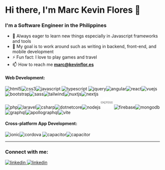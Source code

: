 # Hi there, I'm Marc Kevin Flores 👋

<h3 align="left">I'm a Software Engineer in the Philippines</h3>

- 🌱 Always eager to learn new things especially in Javascript frameworks and tools
- 🥅 My goal is to work around such as writing in backend, front-end, and mobile development
- ⚡ Fun fact: I love to play games and travel
- 📫 How to reach me **marc@kevinflor.es**

<!-- <hr/>
<h3 align="left">Current Work:</h3>
<span><b>Position:</b>  Front-end developer</span>
<h4>Tech Stacks I worked on:</h4>
<p>
 <a href="https://angular.io" target="_blank" rel="noreferrer"> <img src="https://angular.io/assets/images/logos/angular/angular.svg" alt="angular" width="40" height="40"/> </a>
 <a href="https://reactjs.org/" target="_blank" rel="noreferrer"> <img src="https://cdn.jsdelivr.net/gh/devicons/devicon/icons/react/react-original.svg" alt="react" width="40" height="40"/> </a>
 <a href="https://vuejs.org/" target="_blank" rel="noreferrer"> <img src="https://cdn.jsdelivr.net/gh/devicons/devicon/icons/vuejs/vuejs-original.svg" alt="vuejs" width="40" height="40"/> </a>
</p>
<hr/> -->

<h4 align="left">Web Development:</h4>
<p align="left"> <img src="https://cdn.jsdelivr.net/gh/devicons/devicon/icons/html5/html5-original.svg" alt="html5" width="40" height="40"/><img src="https://cdn.jsdelivr.net/gh/devicons/devicon/icons/css3/css3-original.svg" alt="css3" width="40" height="40"/><img src="https://cdn.svgporn.com/logos/javascript.svg" alt="javascript" width="40" height="40"/> <img src="https://cdn.svgporn.com/logos/typescript-icon.svg" alt="typescript" width="40" height="40"/> <img src="https://cdn.jsdelivr.net/gh/devicons/devicon/icons/jquery/jquery-original.svg" alt="jquery" width="40" height="40"/><img src="https://cdn.svgporn.com/logos/angular-icon.svg" alt="angular" width="40" height="40"/><img src="https://cdn.svgporn.com/logos/react.svg" alt="react" width="40" height="40"/><img src="https://cdn.svgporn.com/logos/vue.svg" alt="vuejs" width="40" height="40"/><img src="https://cdn.svgporn.com/logos/bootstrap.svg" alt="bootstrap" width="40" height="40"/><img src="https://cdn.svgporn.com/logos/sass.svg" alt="sass" width="40" height="40"/><img src="https://cdn.svgporn.com/logos/tailwindcss-icon.svg" alt="tailwind" width="40" height="40"/><img src="https://cdn.svgporn.com/logos/nuxt-icon.svg" alt="nuxtjs" width="40" height="40"/><img src="https://cdn.svgporn.com/logos/nextjs-icon.svg" alt="nextjs" width="40" height="40"/>
<br/>
<img src="https://cdn.svgporn.com/logos/php.svg" alt="php" width="40" height="40"/><img src="https://cdn.svgporn.com/logos/laravel.svg" alt="laravel" width="40" height="40"/><img src="https://cdn.svgporn.com/logos/c-sharp.svg" alt="csharp" width="40" height="40"/><img src="https://cdn.svgporn.com/logos/dotnet.svg" alt="dotnetcore" width="40" height="40"/><img src="https://cdn.svgporn.com/logos/nodejs-icon.svg" alt="nodejs" width="40" height="40"/><img style="background-color: white; border-radius: 50%" src="https://raw.githubusercontent.com/devicons/devicon/master/icons/express/express-original-wordmark.svg" alt="express" width="40" height="40"/> <img src="https://cdn.svgporn.com/logos/firebase.svg" alt="firebase" width="40" height="40"/><img src="https://cdn.svgporn.com/logos/mongodb-icon.svg" alt="mongodb" width="40" height="40"/><img src="https://cdn.svgporn.com/logos/graphql.svg" alt="graphql" width="40" height="40"/><img src="https://cdn.svgporn.com/logos/apollostack.svg" alt="apollographql" width="40" height="40"/><img src="https://cdn.svgporn.com/logos/vitejs.svg" alt="vite" width="40" height="40"/>
</p>
 <h4>Cross-platform App Development:</h4>
<p align="left"><img src="https://cdn.svgporn.com/logos/ionic-icon.svg" alt="ionic" width="40" height="40"/><img src="https://cdn.svgporn.com/logos/cordova.svg" alt="cordova" width="40" height="40"/> <img src="https://cdn.svgporn.com/logos/capacitorjs-icon.svg" alt="capacitor" width="40" height="40"/><img src="https://cdn.worldvectorlogo.com/logos/react-native-1.svg" alt="capacitor" width="40" height="40"/>
  </p>
<hr/>
<h3>Connect with me:</h3>

<a href="https://kevinflor.es" target="_blank" rel="noreferrer"> <img src="https://cdn-icons-png.flaticon.com/512/3178/3178285.png" alt="linkedin" width="40" height="40"/> </a>
<a href="https://linkedin.com/in/marckevinflores" target="_blank" rel="noreferrer"> <img src="https://cdn.jsdelivr.net/gh/devicons/devicon/icons/linkedin/linkedin-original.svg" alt="linkedin" width="40" height="40"/> </a>
